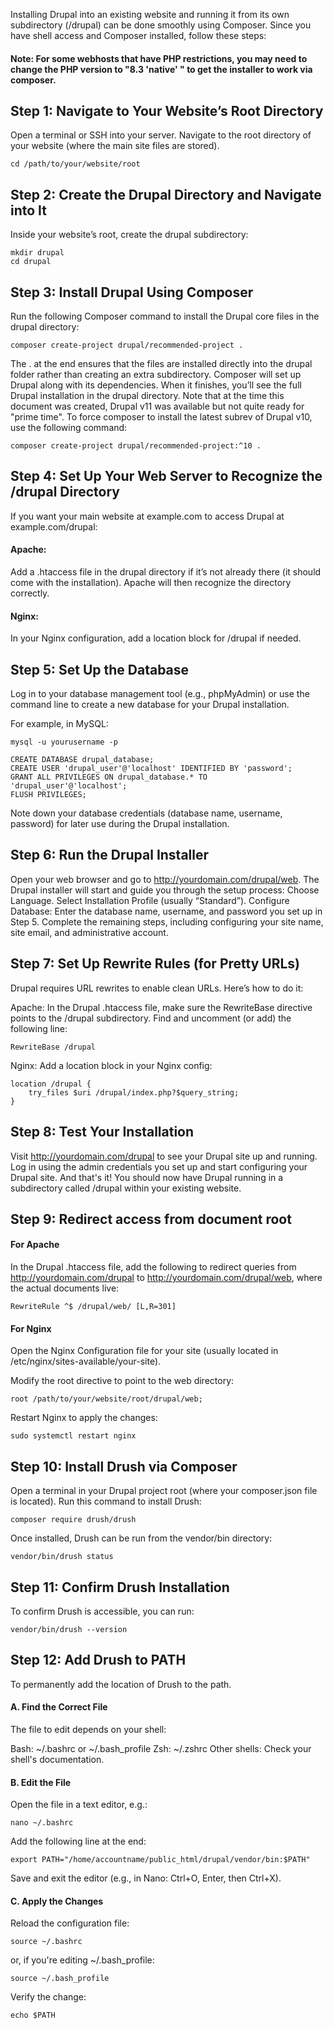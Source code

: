Installing Drupal into an existing website and running it from its own subdirectory (/drupal) can be done smoothly using Composer. Since you have shell access and Composer installed, follow these steps:
#### Note: For some webhosts that have PHP restrictions, you may need to change the PHP version to "8.3 'native' " to get the installer to work via composer.

## Step 1: Navigate to Your Website’s Root Directory
Open a terminal or SSH into your server.
Navigate to the root directory of your website (where the main site files are stored).
```
cd /path/to/your/website/root
```
## Step 2: Create the Drupal Directory and Navigate into It
Inside your website’s root, create the drupal subdirectory:
```
mkdir drupal
cd drupal
```
## Step 3: Install Drupal Using Composer
Run the following Composer command to install the Drupal core files in the drupal directory:
```
composer create-project drupal/recommended-project .
```
The . at the end ensures that the files are installed directly into the drupal folder rather than creating an extra subdirectory.
Composer will set up Drupal along with its dependencies. When it finishes, you’ll see the full Drupal installation in the drupal directory.
Note that at the time this document was created, Drupal v11 was available but not quite ready for "prime time".  To force composer to install the latest subrev of Drupal v10, use the following command:
```
composer create-project drupal/recommended-project:^10 .
```
## Step 4: Set Up Your Web Server to Recognize the /drupal Directory
If you want your main website at example.com to access Drupal at example.com/drupal:
#### Apache: 
Add a .htaccess file in the drupal directory if it’s not already there (it should come with the installation). Apache will then recognize the directory correctly.

#### Nginx: 
In your Nginx configuration, add a location block for /drupal if needed.

## Step 5: Set Up the Database
Log in to your database management tool (e.g., phpMyAdmin) or use the command line to create a new database for your Drupal installation.

For example, in MySQL:
```
mysql -u yourusername -p

CREATE DATABASE drupal_database;
CREATE USER 'drupal_user'@'localhost' IDENTIFIED BY 'password';
GRANT ALL PRIVILEGES ON drupal_database.* TO 'drupal_user'@'localhost';
FLUSH PRIVILEGES;
```
Note down your database credentials (database name, username, password) for later use during the Drupal installation.

## Step 6: Run the Drupal Installer
Open your web browser and go to http://yourdomain.com/drupal/web.
The Drupal installer will start and guide you through the setup process:
Choose Language.
Select Installation Profile (usually “Standard”).
Configure Database: Enter the database name, username, and password you set up in Step 5.
Complete the remaining steps, including configuring your site name, site email, and administrative account.
## Step 7: Set Up Rewrite Rules (for Pretty URLs)
Drupal requires URL rewrites to enable clean URLs. Here’s how to do it:

Apache: In the Drupal .htaccess file, make sure the RewriteBase directive points to the /drupal subdirectory. Find and uncomment (or add) the following line:
```
RewriteBase /drupal
```
Nginx: Add a location block in your Nginx config:
```
location /drupal {
    try_files $uri /drupal/index.php?$query_string;
}
```
## Step 8: Test Your Installation
Visit http://yourdomain.com/drupal to see your Drupal site up and running.
Log in using the admin credentials you set up and start configuring your Drupal site.
And that's it! You should now have Drupal running in a subdirectory called /drupal within your existing website. 

## Step 9: Redirect access from document root
#### For Apache
In the Drupal .htaccess file, add the following to redirect queries from http://yourdomain.com/drupal to http://yourdomain.com/drupal/web, where the actual documents live:
```
RewriteRule ^$ /drupal/web/ [L,R=301]
```
#### For Nginx
Open the Nginx Configuration file for your site (usually located in /etc/nginx/sites-available/your-site).

Modify the root directive to point to the web directory:
```
root /path/to/your/website/root/drupal/web;
```
Restart Nginx to apply the changes:
```
sudo systemctl restart nginx
```
## Step 10: Install Drush via Composer
Open a terminal in your Drupal project root (where your composer.json file is located).
Run this command to install Drush:
```
composer require drush/drush
```
Once installed, Drush can be run from the vendor/bin directory:
```
vendor/bin/drush status
```
## Step 11: Confirm Drush Installation
To confirm Drush is accessible, you can run:
```
vendor/bin/drush --version
```
## Step 12: Add Drush to PATH
To permanently add the location of Drush to the path.
#### A. Find the Correct File
The file to edit depends on your shell:

Bash: ~/.bashrc or ~/.bash_profile
Zsh: ~/.zshrc
Other shells: Check your shell's documentation.
#### B. Edit the File
Open the file in a text editor, e.g.:
```
nano ~/.bashrc
```
Add the following line at the end:
```
export PATH="/home/accountname/public_html/drupal/vendor/bin:$PATH"
```
Save and exit the editor (e.g., in Nano: Ctrl+O, Enter, then Ctrl+X).

#### C. Apply the Changes
Reload the configuration file:
```
source ~/.bashrc
```
or, if you're editing ~/.bash_profile:
```
source ~/.bash_profile
```
Verify the change:
```
echo $PATH
```
